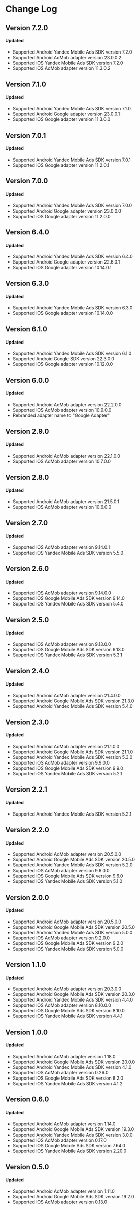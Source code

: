 # Change Log

## Version 7.2.0

#### Updated

* Supported Android Yandex Mobile Ads SDK version 7.2.0
* Supported Android AdMob adapter version 23.0.0.2
* Supported iOS Yandex Mobile Ads SDK version 7.2.0
* Supported iOS AdMob adapter version 11.3.0.2

## Version 7.1.0

#### Updated

* Supported Android Yandex Mobile Ads SDK version 7.1.0
* Supported Android Google adapter version 23.0.0.1
* Supported iOS Google adapter version 11.3.0.0

## Version 7.0.1

#### Updated

* Supported Android Yandex Mobile Ads SDK version 7.0.1
* Supported iOS Google adapter version 11.2.0.1

## Version 7.0.0

#### Updated

* Supported Android Yandex Mobile Ads SDK version 7.0.0
* Supported Android Google adapter version 23.0.0.0
* Supported iOS Google adapter version 11.2.0.0

## Version 6.4.0

#### Updated

* Supported Android Yandex Mobile Ads SDK version 6.4.0
* Supported Android Google adapter version 22.6.0.1
* Supported iOS Google adapter version 10.14.0.1

## Version 6.3.0

#### Updated

* Supported Android Yandex Mobile Ads SDK version 6.3.0
* Supported iOS Google adapter version 10.14.0.0

## Version 6.1.0

#### Updated

* Supported Android Yandex Mobile Ads SDK version 6.1.0
* Supported Android Google SDK version 22.3.0.0
* Supported iOS Google adapter version 10.12.0.0

## Version 6.0.0

#### Updated

* Supported Android AdMob adapter version 22.2.0.0
* Supported iOS AdMob adapter version 10.9.0.0
* Rebranded adapter name to "Google Adapter"

## Version 2.9.0

#### Updated

* Supported Android AdMob adapter version 22.1.0.0
* Supported iOS AdMob adapter version 10.7.0.0

## Version 2.8.0

#### Updated

* Supported Android AdMob adapter version 21.5.0.1
* Supported iOS AdMob adapter version 10.6.0.0

## Version 2.7.0

#### Updated

* Supported iOS AdMob adapter version 9.14.0.1
* Supported iOS Yandex Mobile Ads SDK version 5.5.0

## Version 2.6.0

#### Updated

* Supported iOS AdMob adapter version 9.14.0.0
* Supported iOS Google Mobile Ads SDK version 9.14.0
* Supported iOS Yandex Mobile Ads SDK version 5.4.0

## Version 2.5.0

#### Updated

* Supported iOS AdMob adapter version 9.13.0.0
* Supported iOS Google Mobile Ads SDK version 9.13.0
* Supported iOS Yandex Mobile Ads SDK version 5.3.1

## Version 2.4.0

#### Updated

* Supported Android AdMob adapter version 21.4.0.0
* Supported Android Google Mobile Ads SDK version 21.3.0
* Supported Android Yandex Mobile Ads SDK version 5.4.0

## Version 2.3.0

#### Updated

* Supported Android AdMob adapter version 21.1.0.0
* Supported Android Google Mobile Ads SDK version 21.1.0
* Supported Android Yandex Mobile Ads SDK version 5.3.0
* Supported iOS AdMob adapter version 9.9.0.0
* Supported iOS Google Mobile Ads SDK version 9.9.0
* Supported iOS Yandex Mobile Ads SDK version 5.2.1

## Version 2.2.1

#### Updated

* Supported Android Yandex Mobile Ads SDK version 5.2.1

## Version 2.2.0

#### Updated

* Supported Android AdMob adapter version 20.5.0.0
* Supported Android Google Mobile Ads SDK version 20.5.0
* Supported Android Yandex Mobile Ads SDK version 5.2.0
* Supported iOS AdMob adapter version 9.6.0.0
* Supported iOS Google Mobile Ads SDK version 9.6.0
* Supported iOS Yandex Mobile Ads SDK version 5.1.0

## Version 2.0.0

#### Updated

* Supported Android AdMob adapter version 20.5.0.0
* Supported Android Google Mobile Ads SDK version 20.5.0
* Supported Android Yandex Mobile Ads SDK version 5.0.0
* Supported iOS AdMob adapter version 9.2.0.0
* Supported iOS Google Mobile Ads SDK version 9.2.0
* Supported iOS Yandex Mobile Ads SDK version 5.0.0

## Version 1.1.0

#### Updated

* Supported Android AdMob adapter version 20.3.0.0
* Supported Android Google Mobile Ads SDK version 20.3.0
* Supported Android Yandex Mobile Ads SDK version 4.4.0
* Supported iOS AdMob adapter version 8.10.0.0
* Supported iOS Google Mobile Ads SDK version 8.10.0
* Supported iOS Yandex Mobile Ads SDK version 4.4.1

## Version 1.0.0

#### Updated

* Supported Android AdMob adapter version 1.18.0
* Supported Android Google Mobile Ads SDK version 20.0.0
* Supported Android Yandex Mobile Ads SDK version 4.1.0
* Supported iOS AdMob adapter version 0.26.0
* Supported iOS Google Mobile Ads SDK version 8.2.0
* Supported iOS Yandex Mobile Ads SDK version 4.1.2

## Version 0.6.0

#### Updated

* Supported Android AdMob adapter version 1.14.0
* Supported Android Google Mobile Ads SDK version 19.3.0
* Supported Android Yandex Mobile Ads SDK version 3.0.0
* Supported iOS AdMob adapter version 0.17.0
* Supported iOS Google Mobile Ads SDK version 7.64.0
* Supported iOS Yandex Mobile Ads SDK version 2.20.0

## Version 0.5.0

#### Updated

* Supported Android AdMob adapter version 1.11.0
* Supported Android Google Mobile Ads SDK version 19.2.0
* Supported iOS AdMob adapter version 0.13.0
